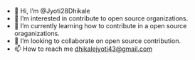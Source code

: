 - 👋 Hi, I’m @Jyoti28Dhikale
- 👀 I’m interested in contribute to open source organizations.
- 🌱 I’m currently learning how to contribute in a open source oraganizations.
- 💞️ I’m looking to collaborate on open source contribution.
- 📫 How to reach me dhikalejyoti43@gmail.com

<!---
Jyoti28Dhikale/Jyoti28Dhikale is a ✨ special ✨ repository because its `README.md` (this file) appears on your GitHub profile.
You can click the Preview link to take a look at your changes.
--->
